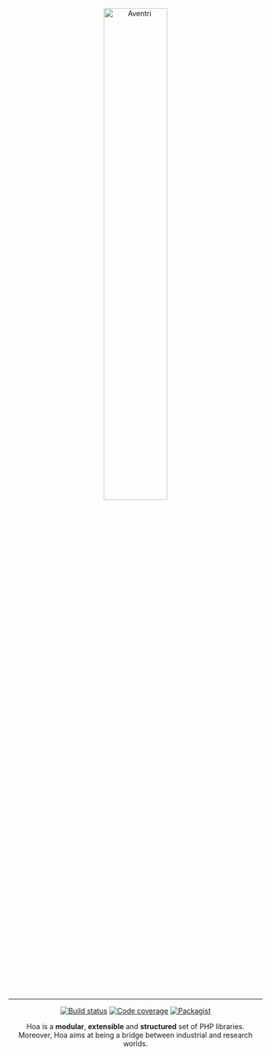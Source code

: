 <p align="center">
  <img src="./aventri-logo-horizontal.svg" alt="Aventri" width="50%" />  
</p>

---

<p align="center">
  <a href="https://travis-ci.org/hoaproject/eventsource"><img src="https://img.shields.io/travis/hoaproject/eventsource/master.svg" alt="Build status" /></a>
  <a href="https://coveralls.io/github/hoaproject/eventsource?branch=master"><img src="https://img.shields.io/coveralls/hoaproject/eventsource/master.svg" alt="Code coverage" /></a>
  <a href="https://packagist.org/packages/hoa/eventsource"><img src="https://img.shields.io/packagist/dt/hoa/eventsource.svg" alt="Packagist" /></a>  
</p>
<p align="center">
  Hoa is a <strong>modular</strong>, <strong>extensible</strong> and
  <strong>structured</strong> set of PHP libraries.<br />
  Moreover, Hoa aims at being a bridge between industrial and research worlds.
</p>